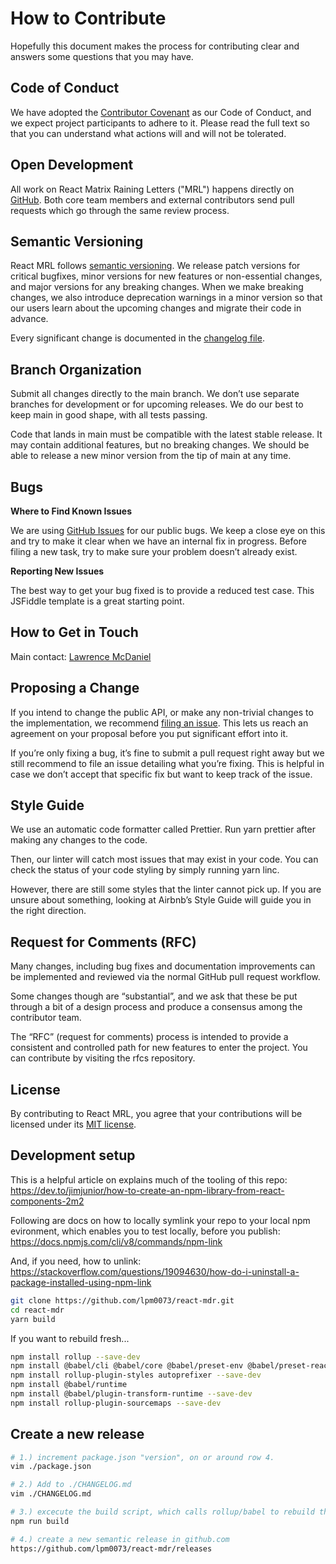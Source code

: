 # How to Contribute

Hopefully this document makes the process for contributing clear and answers some questions that you may have.

## Code of Conduct

We have adopted the [Contributor Covenant](https://www.contributor-covenant.org/) as our Code of Conduct, and we expect project participants to adhere to it. Please read the full text so that you can understand what actions will and will not be tolerated.

## Open Development

All work on React Matrix Raining Letters ("MRL") happens directly on [GitHub](https://github.com/lpm0073/react-mdr/). Both core team members and external contributors send pull requests which go through the same review process.

## Semantic Versioning

React MRL follows [semantic versioning](https://semver.org/). We release patch versions for critical bugfixes, minor versions for new features or non-essential changes, and major versions for any breaking changes. When we make breaking changes, we also introduce deprecation warnings in a minor version so that our users learn about the upcoming changes and migrate their code in advance.

Every significant change is documented in the [changelog file](./CHANGELOG.md).

## Branch Organization

Submit all changes directly to the main branch. We don’t use separate branches for development or for upcoming releases. We do our best to keep main in good shape, with all tests passing.

Code that lands in main must be compatible with the latest stable release. It may contain additional features, but no breaking changes. We should be able to release a new minor version from the tip of main at any time.

## Bugs

**Where to Find Known Issues**

We are using [GitHub Issues](https://github.com/lpm0073/react-mdr/issues) for our public bugs. We keep a close eye on this and try to make it clear when we have an internal fix in progress. Before filing a new task, try to make sure your problem doesn’t already exist.

**Reporting New Issues**

The best way to get your bug fixed is to provide a reduced test case. This JSFiddle template is a great starting point.

## How to Get in Touch

Main contact: [Lawrence McDaniel](https://lawrencemcdaniel.com/contact)

## Proposing a Change

If you intend to change the public API, or make any non-trivial changes to the implementation, we recommend [filing an issue](https://github.com/lpm0073/react-mdr/issues/new). This lets us reach an agreement on your proposal before you put significant effort into it.

If you’re only fixing a bug, it’s fine to submit a pull request right away but we still recommend to file an issue detailing what you’re fixing. This is helpful in case we don’t accept that specific fix but want to keep track of the issue.

## Style Guide

We use an automatic code formatter called Prettier. Run yarn prettier after making any changes to the code.

Then, our linter will catch most issues that may exist in your code. You can check the status of your code styling by simply running yarn linc.

However, there are still some styles that the linter cannot pick up. If you are unsure about something, looking at Airbnb’s Style Guide will guide you in the right direction.

## Request for Comments (RFC)

Many changes, including bug fixes and documentation improvements can be implemented and reviewed via the normal GitHub pull request workflow.

Some changes though are “substantial”, and we ask that these be put through a bit of a design process and produce a consensus among the contributor team.

The “RFC” (request for comments) process is intended to provide a consistent and controlled path for new features to enter the project. You can contribute by visiting the rfcs repository.

## License

By contributing to React MRL, you agree that your contributions will be licensed under its [MIT license](./LICENSE).

## Development setup

This is a helpful article on explains much of the tooling of this repo: https://dev.to/jimjunior/how-to-create-an-npm-library-from-react-components-2m2

Following are docs on how to locally symlink your repo to your local npm evironment, which enables you to test locally, before you publish: https://docs.npmjs.com/cli/v8/commands/npm-link

And, if you need, how to unlink: https://stackoverflow.com/questions/19094630/how-do-i-uninstall-a-package-installed-using-npm-link


```bash
git clone https://github.com/lpm0073/react-mdr.git
cd react-mdr
yarn build
```

If you want to rebuild fresh...

```bash
npm install rollup --save-dev
npm install @babel/cli @babel/core @babel/preset-env @babel/preset-react @rollup/plugin-babel --save-dev
npm install rollup-plugin-styles autoprefixer --save-dev
npm install @babel/runtime
npm install @babel/plugin-transform-runtime --save-dev
npm install rollup-plugin-sourcemaps --save-dev
```

## Create a new release

```bash
# 1.) increment package.json "version", on or around row 4.
vim ./package.json

# 2.) Add to ./CHANGELOG.md
vim ./CHANGELOG.md

# 3.) excecute the build script, which calls rollup/babel to rebuild the files in dist/
npm run build

# 4.) create a new semantic release in github.com
https://github.com/lpm0073/react-mdr/releases
```
